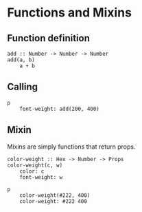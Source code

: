 # Functions and Mixins

## Function definition

```glaze
add :: Number -> Number -> Number
add(a, b)
	a + b
```

## Calling

```glaze
p
	font-weight: add(200, 400)
```

## Mixin

Mixins are simply functions that return props.

```glaze
color-weight :: Hex -> Number -> Props
color-weight(c, w)
	color: c
	font-weight: w

p
	color-weight(#222, 400)
	color-weight: #222 400
```
